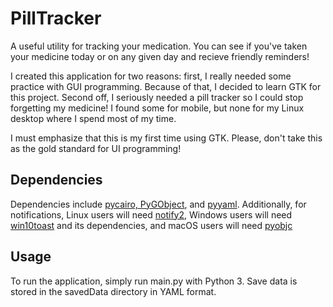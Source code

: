 # PillTracker
A useful utility for tracking your medication. You can see if you've taken your
medicine today or on any given day and recieve friendly reminders!

I created this application for two reasons: first, I really needed some practice
with GUI programming. Because of that, I decided to learn GTK for this project.
Second off, I seriously needed a pill tracker so I could stop forgetting my
medicine! I found some for mobile, but none for my Linux desktop where I spend
most of my time.

I must emphasize that this is my first time using GTK. Please, don't take this
as the gold standard for UI programming!

## Dependencies
Dependencies include
[pycairo, PyGObject](https://pygobject.readthedocs.io/en/latest/getting_started.html),
and [pyyaml](https://pyyaml.org/wiki/PyYAMLDocumentation). Additionally, for
notifications, Linux users will need [notify2](https://pypi.org/project/notify2/),
Windows users will need [win10toast](https://github.com/jithurjacob/Windows-10-Toast-Notifications)
and its dependencies, and macOS users will need
[pyobjc](https://pypi.org/project/pyobjc/)

## Usage
To run the application, simply run main.py with Python 3. Save data is stored in
the savedData directory in YAML format.
